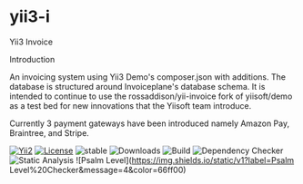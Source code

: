 # yii3-i
Yii3 Invoice

Introduction

An invoicing system using Yii3 Demo's composer.json with additions.  The database is structured around Invoiceplane's database schema. It is intended to continue to use the rossaddison/yii-invoice fork of yiisoft/demo as a test bed for new innovations that the Yiisoft team introduce. 

Currently 3 payment gateways have been introduced namely Amazon Pay, Braintree, and Stripe. 

[![Yii2](https://img.shields.io/badge/Powered_by-Yii_Framework-green.svg?style=flat)](https://www.yiiframework.com/) [![License](https://img.shields.io/badge/License-MIT-blue.svg)](https://opensource.org/licenses/MIT) ![stable](https://img.shields.io/static/v1?label=No%20Release&message=0.0.0&color=9cf)  ![Downloads](https://img.shields.io/static/v1?label=Downloads/week&message=185&color=9cf)  ![Build](https://img.shields.io/static/v1?label=Build&message=Passing&color=66ff00)
![Dependency Checker](https://img.shields.io/static/v1?label=Dependency%20Checker&message=Passing&color=66ff00) ![Static Analysis](https://img.shields.io/static/v1?label=Static%20Analysis&message=Passing&color=66ff00) ![Psalm Level](https://img.shields.io/static/v1?label=Psalm Level%20Checker&message=4&color=66ff00)

